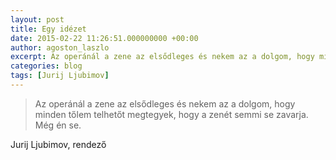 ```yaml
---
layout: post
title: Egy idézet
date: 2015-02-22 11:26:51.000000000 +00:00
author: agoston_laszlo
excerpt: Az operánál a zene az elsődleges és nekem az a dolgom, hogy minden tőlem telhetőt megtegyek, hogy a zenét semmi se zavarja. Még én se.
categories: blog
tags: [Jurij Ljubimov]
---
```


> Az operánál a zene az elsődleges és nekem az a dolgom, hogy minden tőlem telhetőt megtegyek, hogy a zenét semmi se zavarja. Még én se.

Jurij Ljubimov, rendező
